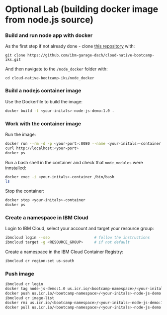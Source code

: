 # Optional Lab (building docker image from node.js source)

### Build and run node app with docker

As the first step if not already done - clone [this repository](https://github.com/ibm-garage-dach/cloud-native-bootcamp-iks) with:
```
git clone https://github.com/ibm-garage-dach/cloud-native-bootcamp-iks.git
```

And then navigate to the `/node_docker` folder with:

```
cd cloud-native-bootcamp-iks/node_docker
```

### Build a nodejs container image

Use the Dockerfile to build the image:

```bash
docker build -t <your-initals>-node-js-demo:1.0 .
```


### Work with the container image

Run the image:
```bash
docker run --rm -d -p <your-port>:8080 --name <your-initals>-container <your-initals>-node-js-demo:1.0
curl http://localhost:<your-port>
docker ps
```

Run a bash shell in the container and check that `node_modules` were innstalled:
```bash
docker exec -i <your-initals>-container /bin/bash
ls
```

Stop the container:
```bash
docker stop <your-initals>-container
docker ps
```


### Create a namespace in IBM Cloud

Login to IBM Cloud, select your account and target your resource group:
```bash
ibmcloud login --sso                    # follow the instructions
ibmcloud target -g <RESOURCE_GROUP>     # if not default
```

Create a namespace in the IBM Cloud Container Registry:
```bash
ibmcloud cr region-set us-south
```


### Push image

```bash
ibmcloud cr login
docker tag node-js-demo:1.0 us.icr.io/<bootcamp-namespace>/<your-initals>-node-js-demo:1.0
docker push us.icr.io/<bootcamp-namespace>/<your-initals>-node-js-demo:1.0
ibmcloud cr image-list
docker rmi us.icr.io/<bootcamp-namespace>/<your-initals>-node-js-demo:1.0
docker pull us.icr.io/<bootcamp-namespace>/<your-initals>-node-js-demo:1.0
```
